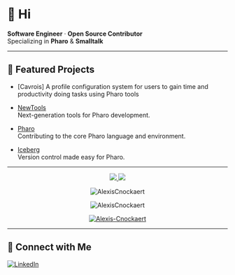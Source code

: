 # 👋 Hi

**Software Engineer** · **Open Source Contributor**  
Specializing in **Pharo** & **Smalltalk**

---

## 🌟 Featured Projects

- [Cavrois]
  A profile configuration system for users to gain time and productivity doing tasks using Pharo tools

- [NewTools](https://github.com/pharo-spec/NewTools)  
  Next-generation tools for Pharo development.

- [Pharo](https://github.com/pharo-project/pharo)  
  Contributing to the core Pharo language and environment.

- [Iceberg](https://github.com/pharo-vcs/iceberg)  
  Version control made easy for Pharo.

---

<a href="https://github.com/jstrieb/github-stats" align="center">

![](https://raw.githubusercontent.com/AlexisCnockaert/github-stats/master/generated/overview.svg#gh-dark-mode-only)
![](https://raw.githubusercontent.com/AlexisCnockaert/github-stats/master/generated/languages.svg#gh-dark-mode-only)

</a>

<p align="center">
  <img src="https://github-readme-stats.vercel.app/api?username=AlexisCnockaert&count_private=true&hide=stars&show_icons=true&theme=gruvbox-duo&include_all_commits=true" alt="AlexisCnockaert" />  
  <p align="center"><img align="center" src="https://github-readme-streak-stats.herokuapp.com/?user=AlexisCnockaert&theme=gruvbox-duo" alt="AlexisCnockaert" /></p>
</p>
<p align="center"> <a href="https://github.com/ryo-ma/github-profile-trophy"><img src="https://github-profile-trophy.vercel.app/?username=AlexisCnockaert&theme=buddhism" alt="Alexis-Cnockaert" /></a> </p>

---


## 🔗 Connect with Me

[![LinkedIn](https://img.shields.io/badge/LinkedIn-AlexisCnockaert-blue?logo=linkedin)](https://www.linkedin.com/in/AlexisCnockaert)

